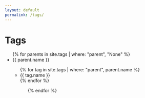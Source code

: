 ```yaml
---
layout: default
permalink: /tags/
---
```

# Tags
<ul class="list-group list-group-flush">
  {% for parents in site.tags | where: "parent", "None" %}
    <li class="list-group-item">{{ parent.name }}</li>
    <ul>
      {% for tag in site.tags | where: "parent", parent.name %}
        <li class="list-group-item">{{ tag.name }}</li>
      {% endfor %}
    <ul>
  {% endfor %}
</ul>
